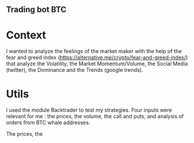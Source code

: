 ## Trading bot BTC
# Context
I wanted to analyze the feelings of the market maker with the help of the fear and greed index (https://alternative.me/crypto/fear-and-greed-index/) that analyze the Volatility, the Market Momentum/Volume, the Social Media (twitter), the Dominance and the Trends (google trends).

# Utils
I used the module Backtrader to test my strategies. Four inputs were relevant for me : the prices, the volume, the call and puts, and analysis of orders from BTC whale addresses.

The prices, the
